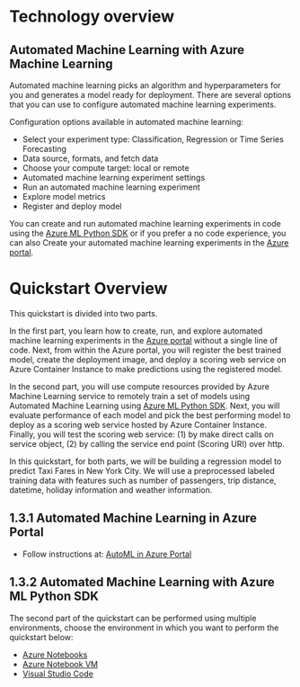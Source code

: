 # Technology overview

## Automated Machine Learning with Azure Machine Learning
Automated machine learning picks an algorithm and hyperparameters for you and generates a model ready for deployment. There are several options that you can use to configure automated machine learning experiments.

Configuration options available in automated machine learning:

- Select your experiment type: Classification, Regression or Time Series Forecasting
- Data source, formats, and fetch data
- Choose your compute target: local or remote
- Automated machine learning experiment settings
- Run an automated machine learning experiment
- Explore model metrics
- Register and deploy model

You can create and run automated machine learning experiments in code using the [Azure ML Python SDK](https://docs.microsoft.com/en-us/azure/machine-learning/service/how-to-configure-auto-train) or if you prefer a no code experience, you can also Create your automated machine learning experiments in the [Azure portal](https://docs.microsoft.com/en-us/azure/machine-learning/service/how-to-create-portal-experiments).


# Quickstart Overview

This quickstart is divided into two parts. 

In the first part, you learn how to create, run, and explore automated machine learning experiments in the [Azure portal](https://docs.microsoft.com/en-us/azure/machine-learning/service/how-to-create-portal-experiments) without a single line of code. Next, from within the Azure portal, you will register the best trained model, create the deployment image, and deploy a scoring web service on Azure Container Instance to make predictions using the registered model. 

In the second part, you will use compute resources provided by Azure Machine Learning service to remotely train a set of models using Automated Machine Learning using [Azure ML Python SDK](https://docs.microsoft.com/en-us/azure/machine-learning/service/how-to-configure-auto-train). Next, you will evaluate performance of each model and pick the best performing model to deploy as a scoring web service hosted by Azure Container Instance. Finally, you will test the scoring web service: (1) by make direct calls on service object, (2) by calling the service end point (Scoring URI) over http.

In this quickstart, for both parts, we will be building a regression model to predict Taxi Fares in New York City. We will use a preprocessed labeled training data with features such as number of passengers, trip distance, datetime, holiday information and weather information.

## 1.3.1 Automated Machine Learning in Azure Portal

- Follow instructions at: [AutoML in Azure Portal](./automl-azure-portal/README.md)

## 1.3.2 Automated Machine Learning with Azure ML Python SDK

The second part of the quickstart can be performed using multiple environments, choose the environment in which you want to perform the quickstart below:

- [Azure Notebooks](./azure-notebooks/README.md)
- [Azure Notebook VM](./azure-notebook-vm/README.md)
- [Visual Studio Code](./visual-studio-code/README.md)
